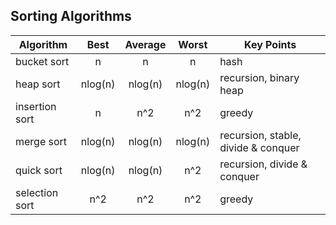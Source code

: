 ## Sorting Algorithms

Algorithm | Best | Average | Worst | Key Points
----------|:------:|:---------:|:-------:|------------
bucket sort | n | n | n | hash
heap sort | nlog(n) | nlog(n) | nlog(n) | recursion, binary heap
insertion sort| n | n^2| n^2 | greedy
merge sort | nlog(n) | nlog(n) | nlog(n) | recursion, stable, divide & conquer
quick sort | nlog(n) | nlog(n) | n^2 | recursion, divide & conquer
selection sort | n^2 | n^2 | n^2 | greedy
